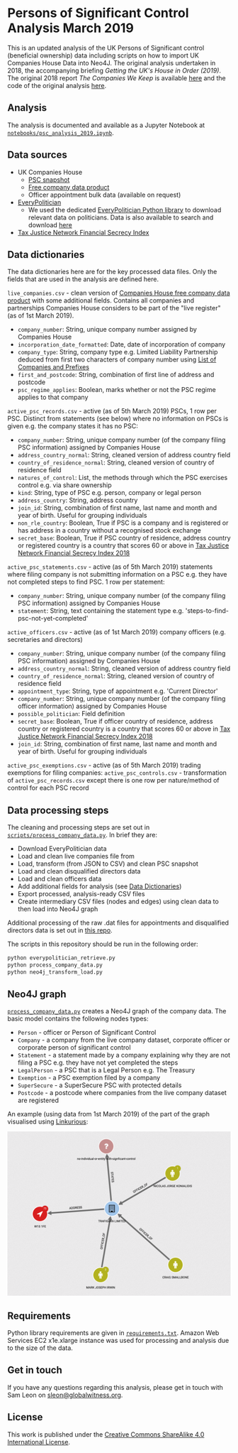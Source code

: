 # Persons of Significant Control Analysis March 2019

This is an updated analysis of the UK Persons of Significant control (beneficial ownership) data including scripts on how to import UK Companies House Data into Neo4J. The original analysis undertaken in 2018, the accompanying briefing *Getting the UK's House in Order (2019)*. The original 2018 report *The Companies We Keep* is available  [here](https://www.globalwitness.org/en/campaigns/corruption-and-money-laundering/anonymous-company-owners/companies-we-keep/) and the code of the original analysis [here](https://github.com/Global-Witness/the-companies-we-keep-public).

## Analysis

The analysis is documented and available as a Jupyter Notebook at [`notebooks/psc_analysis_2019.ipynb`](notebooks/psc_analysis_2019.ipynb).

## Data sources

- UK Companies House
	- [PSC snapshot](http://download.companieshouse.gov.uk/en_pscdata.html)
	- [Free company data product](http://download.companieshouse.gov.uk/en_output.html)
	- Officer appointment bulk data (available on request)
- [EveryPolitician](http://everypolitician.org/)
	- We used the dedicated [EveryPolitician Python library](https://github.com/everypolitician/everypolitician-python) to download relevant data on politicians. Data is also available to search and download [here](http://everypolitician.org/countries.html)
- [Tax Justice Network Financial Secrecy Index](https://www.financialsecrecyindex.com/introduction/fsi-2018-results)

## Data dictionaries

The data dictionaries here are for the key processed data files. Only the fields that are used in the analysis are defined here.

`live_companies.csv` - clean version of [Companies House free company data product](http://download.companieshouse.gov.uk/en_output.html) with some additional fields. Contains all companies and partnerships Companies House considers to be part of the "live register" (as of 1st March 2019).

  - `company_number`: String, unique company number assigned by Companies House
  - `incorporation_date_formatted`: Date, date of incorporation of company
  - `company_type`: String, company type e.g. Limited Liability Partnership deduced from first two characters of company number using [List of Companies and Prefixes](https://assets.publishing.service.gov.uk/government/uploads/system/uploads/attachment_data/file/426891/uniformResourceIdentifiersCustomerGuide.pdf)
  - `first_and_postcode`: String, combination of first line of address and postcode
  - `psc_regime_applies`: Boolean, marks whether or not the PSC regime applies to that company

`active_psc_records.csv` - active (as of 5th March 2019) PSCs, 1 row per PSC. Distinct from statements (see below) where no information on PSCs is given e.g. the company states it has no PSC:

  - `company_number`: String, unique company number (of the company filing PSC information) assigned by Companies House
  - `address_country_normal`: String, cleaned version of address country field
  - `country_of_residence_normal`: String, cleaned version of country of residence field
  - `natures_of_control`: List, the methods through which the PSC exercises control e.g. via share ownership
  - `kind`: String, type of PSC e.g. person, company or legal person
  - `address_country`: String, address country
  - `join_id`: String, combination of first name, last name and month and year of birth. Useful for grouping individuals
  - `non_rle_country`: Boolean, True if PSC is a company and is registered or has address in a country without a recognised stock exchange
  - `secret_base`: Boolean, True if PSC country of residence, address country or registered country is a country that scores 60 or above in [Tax Justice Network Financial Secrecy Index 2018](https://www.financialsecrecyindex.com/introduction/fsi-2018-results)
  
`active_psc_statements.csv` - active (as of 5th March 2019) statements where filing company is not submitting information on a PSC e.g. they have not completed steps to find PSC. 1 row per statement:

  - `company_number`: String, unique company number (of the company filing PSC information) assigned by Companies House
  - `statement`: String, text containing the statement type e.g. 'steps-to-find-psc-not-yet-completed'

`active_officers.csv` - active (as of 1st March 2019) company officers (e.g. secretaries and directors)

  - `company_number`: String, unique company number (of the company filing PSC information) assigned by Companies House
  - `address_country_normal`: String, cleaned version of address country field
  - `country_of_residence_normal`: String, cleaned version of country of residence field
  - `appointment_type`: String, type of appointment e.g. 'Current Director'
  - `company_number`: String, unique company number (of the company filing officer information) assigned by Companies House
  - `possible_politician`: Field definition
  - `secret_base`: Boolean, True if officer country of residence, address country or registered country is a country that scores 60 or above in [Tax Justice Network Financial Secrecy Index 2018](https://www.financialsecrecyindex.com/introduction/fsi-2018-results)
  - `join_id`: String, combination of first name, last name and month and year of birth. Useful for grouping individuals
  
  `active_psc_exemptions.csv` - active (as of 5th March 2019) trading exemptions for filing companies:
  `active_psc_controls.csv` - transformation of `active_psc_records.csv` except there is one row per nature/method of control for each PSC record

## Data processing steps

The cleaning and processing steps are set out in [`scripts/process_company_data.py`](scripts/process_company_data.py). In brief they are:

- Download EveryPolitician data
- Load and clean live companies file from
- Load, transform (from JSON to CSV) and clean PSC snapshot
- Load and clean disqualified directors data
- Load and clean officers data
- Add additional fields for analysis (see [Data Dictionaries](#data-dictionaries))
- Export processed, analysis-ready CSV files
- Create intermediary CSV files (nodes and edges) using clean data to then load into Neo4J graph

Additional processing of the raw .dat files for appointments and disqualified directors data is set out in [this repo](https://github.com/Global-Witness/uk-companies-house-parsers-public).

The scripts in this repository should be run in the following order:

```
python everypolitician_retrieve.py
python process_company_data.py
python neo4j_transform_load.py
```

## Neo4J graph

[`process_company_data.py`](scripts/process_company_data.py) creates a Neo4J graph of the company data. The basic model contains the following nodes types:

- `Person` - officer or Person of Significant Control
- `Company` - a company from the live company dataset, corporate officer or corporate person of significant control
- `Statement` - a statement made by a company explaining why they are not filing a PSC e.g. they have not yet completed the steps
- `LegalPerson` - a PSC that is a Legal Person e.g. The Treasury
- `Exemption` - a PSC exemption filed by a company
- `SuperSecure` - a SuperSecure PSC with protected details
- `Postcode` - a postcode where companies from the live company dataset are registered

An example (using data from 1st March 2019) of the part of the graph visualised using [Linkurious](https://linkurio.us/):

![Example of company structure visualised](images/linkurious.png?raw=true "Linkurious example")

## Requirements

Python library requirements are given in [`requirements.txt`](requirements.txt). Amazon Web Services EC2 x1e.xlarge instance was used for processing and analysis due to the size of the data.

## Get in touch

If you have any questions regarding this analysis, please get in touch with Sam Leon on sleon@globalwitness.org.

## License

This work is published under the [Creative Commons ShareAlike 4.0 International License](https://creativecommons.org/licenses/by-sa/4.0/legalcode).
